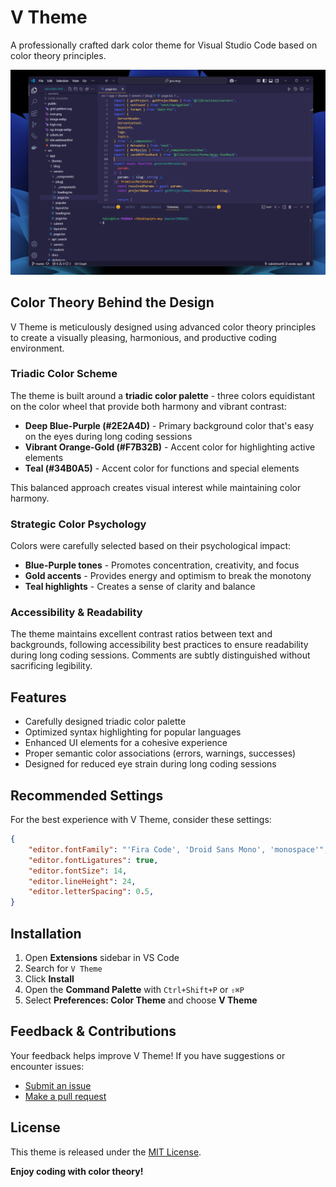 # V Theme

A professionally crafted dark color theme for Visual Studio Code based on color theory principles.

![V Theme Preview](/images/preview.png)

## Color Theory Behind the Design

V Theme is meticulously designed using advanced color theory principles to create a visually pleasing, harmonious, and productive coding environment.

### Triadic Color Scheme

The theme is built around a **triadic color palette** - three colors equidistant on the color wheel that provide both harmony and vibrant contrast:

- **Deep Blue-Purple (#2E2A4D)** - Primary background color that's easy on the eyes during long coding sessions
- **Vibrant Orange-Gold (#F7B32B)** - Accent color for highlighting active elements
- **Teal (#34B0A5)** - Accent color for functions and special elements

This balanced approach creates visual interest while maintaining color harmony.

### Strategic Color Psychology

Colors were carefully selected based on their psychological impact:

- **Blue-Purple tones** - Promotes concentration, creativity, and focus
- **Gold accents** - Provides energy and optimism to break the monotony
- **Teal highlights** - Creates a sense of clarity and balance

### Accessibility & Readability

The theme maintains excellent contrast ratios between text and backgrounds, following accessibility best practices to ensure readability during long coding sessions. Comments are subtly distinguished without sacrificing legibility.

## Features

- Carefully designed triadic color palette
- Optimized syntax highlighting for popular languages
- Enhanced UI elements for a cohesive experience
- Proper semantic color associations (errors, warnings, successes)
- Designed for reduced eye strain during long coding sessions

## Recommended Settings

For the best experience with V Theme, consider these settings:

```json
{
    "editor.fontFamily": "'Fira Code', 'Droid Sans Mono', 'monospace'",
    "editor.fontLigatures": true,
    "editor.fontSize": 14,
    "editor.lineHeight": 24,
    "editor.letterSpacing": 0.5,
}
```

## Installation

1. Open **Extensions** sidebar in VS Code
2. Search for `V Theme`
3. Click **Install**
4. Open the **Command Palette** with `Ctrl+Shift+P` or `⇧⌘P`
5. Select **Preferences: Color Theme** and choose **V Theme**

## Feedback & Contributions

Your feedback helps improve V Theme! If you have suggestions or encounter issues:

- [Submit an issue](https://github.com/nabinkhair42/vtheme/issues)
- [Make a pull request](https://github.com/nabinkhair42/vtheme/pulls)

## License

This theme is released under the [MIT License](LICENSE).

**Enjoy coding with color theory!**
